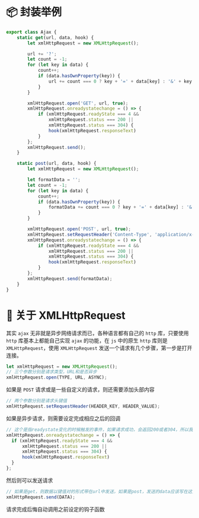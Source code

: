 <!--
@key 5
@title 使用原生 JavaScript 封装 Ajax 操作
@date 2018-4-24
@labels JavaScript Ajax Http
-->

# 📦 封装举例

```javascript
export class Ajax {
    static get(url, data, hook) {
        let xmlHttpRequest = new XMLHttpRequest();

        url += '?';
        let count = -1;
        for (let key in data) {
            count++;
            if (data.hasOwnProperty(key)) {
                url += count === 0 ? key + '=' + data[key] : '&' + key + '=' + data[key];
            }
        }

        xmlHttpRequest.open('GET', url, true);
        xmlHttpRequest.onreadystatechange = () => {
            if (xmlHttpRequest.readyState === 4 &&
                xmlHttpRequest.status === 200 ||
                xmlHttpRequest.status === 304) {
                hook(xmlHttpRequest.responseText)
            }
        };
        xmlHttpRequest.send();
    }

    static post(url, data, hook) {
        let xmlHttpRequest = new XMLHttpRequest();

        let formatData = '';
        let count = -1;
        for (let key in data) {
            count++;
            if (data.hasOwnProperty(key)) {
                formatData += count === 0 ? key + '=' + data[key] : '&' + key + '=' + data[key];
            }
        }

        xmlHttpRequest.open('POST', url, true);
        xmlHttpRequest.setRequestHeader('Content-Type', 'application/x-www-form-urlencoded');
        xmlHttpRequest.onreadystatechange = () => {
            if (xmlHttpRequest.readyState === 4 &&
                xmlHttpRequest.status === 200 ||
                xmlHttpRequest.status === 304) {
                hook(xmlHttpRequest.responseText)
            }
        };
        xmlHttpRequest.send(formatData);
    }
}
```

# 🎫 关于 XMLHttpRequest
其实 `ajax` 无非就是异步网络请求而已，各种语言都有自己的 `http` 库，只要使用 `http` 库基本上都能自己实现 `ajax` 的功能，在 `js` 中的原生 `http` 库则是 `XMLHttpRequest`，使用 `XMLHttpRequest` 发送一个请求有几个步骤，第一步是打开连接。

```javascript
let xmlHttpRequest = new XMLHttpRequest();
// 三个参数分别是请求类型，URL和是否异步
xmlHttpRequest.open(TYPE, URL, ASYNC);
```

如果是 `POST` 请求或是一些自定义的请求，则还需要添加头部内容

```javascript
// 两个参数分别是请求头键值
xmlHttpRequest.setRequestHeader(HEADER_KEY, HEADER_VALUE);
```

如果是异步请求，则需要设定完成相应之后的回调

```javascript
// 这个是指readystate变化的时候触发的事件，如果请求成功，会返回200或者304，所以我们在这里面调用回调，当然你也可以在这里设置出错的时候调用的回调函数
xmlHttpRequest.onreadystatechange = () => {
  if (xmlHttpRequest.readyState === 4 &&
      xmlHttpRequest.status === 200 ||
      xmlHttpRequest.status === 304) {
      hook(xmlHttpRequest.responseText)
  }
};
```

然后则可以发送请求

```javascript
// 如果是get，则数据以键值对的形式带在url中发送，如果是post，发送的data应该写在这里
xmlHttpRequest.send(DATA);
```

请求完成后悔自动调用之前设定的钩子函数
